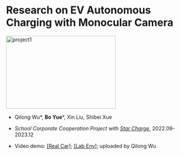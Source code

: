 # Research on EV Autonomous Charging with Monocular Camera

<img src="https://github.com/user-attachments/assets/be41e4f6-a282-4c31-a8df-2022e126e0fc" alt="project1" width="300" height="200">

- Qilong Wu\*, **Bo Yue**\*, Xin Liu, Shibei Xue

- *School Corporate Cooperation Project with [Star Charge](https://www.wbstar.com/)*, 2022.09-2023.12

- Video demo: [[Real Car]](https://www.bilibili.com/video/BV1ax4y1C7n3/?spm_id_from=333.880.my_history.page.click&vd_source=8debf3b3fb5f9dca46569bbb6cfa839c); [[Lab Env]](https://www.bilibili.com/video/BV1aN4y187i4/?spm_id_from=autoNext&vd_source=8debf3b3fb5f9dca46569bbb6cfa839c); uploaded by Qilong Wu


